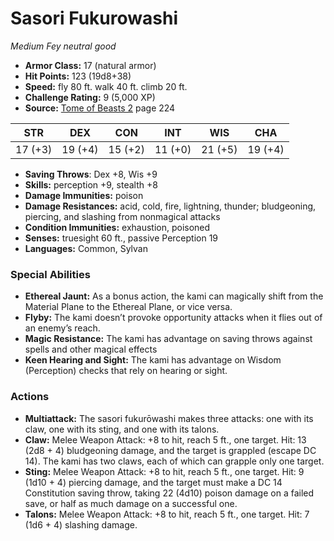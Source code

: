 # Sasori Fukurowashi

*Medium* *Fey* *neutral good*

- **Armor Class:** 17 (natural armor)
- **Hit Points:** 123 (19d8+38)
- **Speed:** fly 80 ft. walk 40 ft. climb 20 ft.
- **Challenge Rating:** 9 (5,000 XP)
- **Source:** [Tome of Beasts 2](https://koboldpress.com/kpstore/product/tome-of-beasts-2-for-5th-edition) page 224

| STR | DEX | CON | INT | WIS | CHA |
| --- | --- | --- | --- | --- | --- |
| 17 (+3) | 19 (+4) | 15 (+2) | 11 (+0) | 21 (+5) | 19 (+4) |

- **Saving Throws**: Dex +8, Wis +9
- **Skills:** perception +9, stealth +8
- **Damage Immunities:** poison
- **Damage Resistances:** acid, cold, fire, lightning, thunder; bludgeoning, piercing, and slashing from nonmagical attacks
- **Condition Immunities:** exhaustion, poisoned
- **Senses:** truesight 60 ft., passive Perception 19
- **Languages:** Common, Sylvan

### Special Abilities

- **Ethereal Jaunt:** As a bonus action, the kami can magically shift from the Material Plane to the Ethereal Plane, or vice versa.
- **Flyby:** The kami doesn’t provoke opportunity attacks when it flies out of an enemy’s reach.
- **Magic Resistance:** The kami has advantage on saving throws against spells and other magical effects
- **Keen Hearing and Sight:** The kami has advantage on Wisdom (Perception) checks that rely on hearing or sight.

### Actions

- **Multiattack:** The sasori fukurōwashi makes three attacks: one with its claw, one with its sting, and one with its talons.
- **Claw:** Melee Weapon Attack: +8 to hit, reach 5 ft., one target. Hit: 13 (2d8 + 4) bludgeoning damage, and the target is grappled (escape DC 14). The kami has two claws, each of which can grapple only one target.
- **Sting:** Melee Weapon Attack: +8 to hit, reach 5 ft., one target. Hit: 9 (1d10 + 4) piercing damage, and the target must make a DC 14 Constitution saving throw, taking 22 (4d10) poison damage on a failed save, or half as much damage on a successful one.
- **Talons:** Melee Weapon Attack: +8 to hit, reach 5 ft., one target. Hit: 7 (1d6 + 4) slashing damage.


